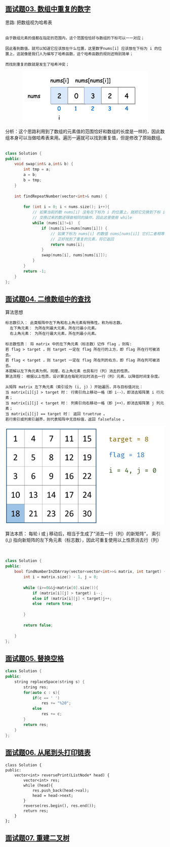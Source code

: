 ##  [面试题03. 数组中重复的数字](https://leetcode-cn.com/problems/shu-zu-zhong-zhong-fu-de-shu-zi-lcof/)

思路: 把数组视为哈希表
```

由于数组元素的值都在指定的范围内，这个范围恰恰好与数组的下标可以一一对应；

因此看到数值，就可以知道它应该放在什么位置，这里数字nums[i] 应该放在下标为 i 的位置上，这就像是我们人为编写了哈希函数，这个哈希函数的规则还特别简单；

而找到重复的数就是发生了哈希冲突；

```
<div align="center"> <img src="pic/JZ03.png"/> </div>

分析：这个思路利用到了数组的元素值的范围恰好和数组的长度是一样的，因此数组本身可以当做哈希表来用。遍历一遍就可以找到重复值，但是修改了原始数组。

```cpp

class Solution {
public:
	void swap(int& a,int& b) {
		int tmp = a;
		a = b;
		b = tmp;
	}

	int findRepeatNumber(vector<int>& nums) {

		for (int i = 0; i < nums.size(); i++){
			// 如果当前的数 nums[i] 没有在下标为 i 的位置上，就把它交换到下标 i 上
	        // 交换过来的数还得做相同的操作，因此这里使用 while
			while (nums[i]!=i)	{
				if (nums[i]==nums[nums[i]]) {
					// 如果下标为 nums[i] 的数值 nums[nums[i]] 它们二者相等
					// 正好找到了重复的元素，将它返回
					return nums[i];
				}
				swap(nums[i], nums[nums[i]]);
			}
		}
		return -1;
	}
};

```


##  [面试题04. 二维数组中的查找](https://leetcode-cn.com/problems/er-wei-shu-zu-zhong-de-cha-zhao-lcof/)
算法思想
```
标志数引入： 此类矩阵中左下角和右上角元素有特殊性，称为标志数。
  左下角元素： 为所在列最大元素，所在行最小元素。 
  右上角元素： 为所在行最大元素，所在列最小元素。

标志数性质： 将 matrix 中的左下角元素（标志数）记作 flag ，则有:
若 flag > target ，则 target 一定在 flag 所在行的上方，即 flag 所在行可被消去。
若 flag < target ，则 target 一定在 flag 所在列的右方，即 flag 所在列可被消去。
本题解以左下角元素为例，同理，右上角元素 也具有行（列）消去的性质。
算法流程： 根据以上性质，设计算法在每轮对比时消去一行（列）元素，以降低时间复杂度。

从矩阵 matrix 左下角元素（索引设为 (i, j) ）开始遍历，并与目标值对比：
当 matrix[i][j] > target 时： 行索引向上移动一格（即 i--），即消去矩阵第 i 行元素；
当 matrix[i][j] < target 时： 列索引向右移动一格（即 j++），即消去矩阵第 j 列元素；
当 matrix[i][j] == target 时： 返回 truetrue 。
若行索引或列索引越界，则代表矩阵中无目标值，返回 falsefalse 。

```

<div align="center"> <img src="pic/JZ04.png"/> </div>

算法本质： 每轮 i 或 j 移动后，相当于生成了“消去一行（列）的新矩阵”， 索引(i,j) 指向新矩阵的左下角元素（标志数），因此可重复使用以上性质消去行（列）

```cpp


class Solution {
public:
	bool findNumberIn2DArray(vector<vector<int>>& matrix, int target) {
		int i = matrix.size() - 1, j = 0;

		while (i>=0&&j<matrix[0].size()){
			if (matrix[i][j] > target) i--;
			else if (matrix[i][j] < target)j++;
			else  return true;

		}

		return false;

	}
};
```

## [面试题05. 替换空格](https://leetcode-cn.com/problems/ti-huan-kong-ge-lcof/)

```cpp
class Solution {
public:
    string replaceSpace(string s) {
        string res;
        for(auto c : s){
            if(c == ' ')
                res += "%20";
            else
                res += c;
        }
        return res;
    }
};
```

## [面试题06. 从尾到头打印链表](https://leetcode-cn.com/problems/cong-wei-dao-tou-da-yin-lian-biao-lcof/)

```
class Solution {
public:
    vector<int> reversePrint(ListNode* head) {
        vector<int> res;
        while (head){
            res.push_back(head->val);
            head = head->next;
        }
        reverse(res.begin(), res.end());
        return res;
    }
};

```

## [面试题07. 重建二叉树](https://leetcode-cn.com/problems/zhong-jian-er-cha-shu-lcof/)
